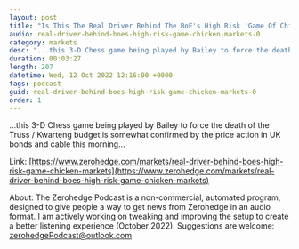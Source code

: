 ```yaml
---
layout: post
title: "Is This The Real Driver Behind The BoE's High Risk 'Game Of Chicken' With Markets?"
audio: real-driver-behind-boes-high-risk-game-chicken-markets-0
category: markets
desc: "...this 3-D Chess game being played by Bailey to force the death of the Truss / Kwarteng budget is somewhat confirmed by the price action in UK bonds and cable this morning..."
duration: 00:03:27
length: 207
datetime: Wed, 12 Oct 2022 12:16:00 +0000
tags: podcast
guid: real-driver-behind-boes-high-risk-game-chicken-markets-0
order: 1
---
```

...this 3-D Chess game being played by Bailey to force the death of the Truss / Kwarteng budget is somewhat confirmed by the price action in UK bonds and cable this morning...

Link: [https://www.zerohedge.com/markets/real-driver-behind-boes-high-risk-game-chicken-markets](https://www.zerohedge.com/markets/real-driver-behind-boes-high-risk-game-chicken-markets)

About: The Zerohedge Podcast is a non-commercial, automated program, designed to give people a way to get news from Zerohedge in an audio format.  I am actively working on tweaking and improving the setup to create a better listening experience (October 2022).  Suggestions are welcome: [zerohedgePodcast@outlook.com](mailto:zerohedgePodcast@outlook.com)
